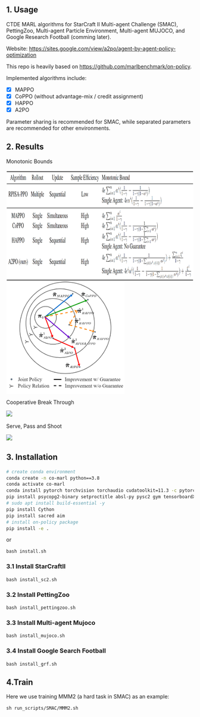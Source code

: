 ## 1. Usage

CTDE MARL algorithms for StarCraft II Multi-agent Challenge (SMAC), PettingZoo, Multi-agent Particle Environment, Multi-agent MUJOCO, and Google Research Football (comming later).

Website: https://sites.google.com/view/a2po/agent-by-agent-policy-optimization

This repo is heavily based on https://github.com/marlbenchmark/on-policy.

Implemented algorithms include:
- [x] MAPPO
- [x] CoPPO (without advantage-mix / credit assignment) 
- [x] HAPPO
- [x] A2PO

Parameter sharing is recommended for SMAC, while separated parameters are recommended for other environments.

## 2. Results

Monotonic Bounds

<img src="./media/bound.png" height = "300" alt="bounds" align=center />
<img src="./media/vis_bound.png" height = "300" alt="bounds" align=center />

Cooperative Break Through

![](./media/cooperative-break-through.gif)

Serve, Pass and Shoot

![](./media/serve-pass-and-shoot.gif)

## 3. Installation

``` Bash
# create conda environment
conda create -n co-marl python==3.8
conda activate co-marl
conda install pytorch torchvision torchaudio cudatoolkit=11.3 -c pytorch -y
pip install psycopg2-binary setproctitle absl-py pysc2 gym tensorboardX
# sudo apt install build-essential -y
pip install Cython
pip install sacred aim
# install on-policy package
pip install -e .
```

or 

```shell
bash install.sh
```


### 3.1 Install StarCraftII

```shell
bash install_sc2.sh
```

### 3.2 Install PettingZoo

```shell
bash install_pettingzoo.sh
```

### 3.3 Install Multi-agent Mujoco

```shell
bash install_mujoco.sh
```

### 3.4 Install Google Search Football
```shell
bash install_grf.sh
```

## 4.Train
Here we use training MMM2 (a hard task in SMAC) as an example:
```
sh run_scripts/SMAC/MMM2.sh
```